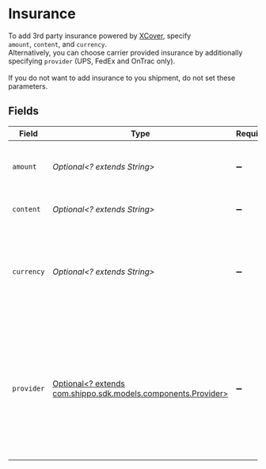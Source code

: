# Insurance

To add 3rd party insurance powered by <a href="https://docs.goshippo.com/docs/shipments/shippinginsurance/">XCover</a>, specify <br> `amount`, `content`, and `currency`. <br> Alternatively, you can choose carrier provided insurance by additionally specifying `provider` (UPS, FedEx and OnTrac only). <br><br> If you do not want to add insurance to you shipment, do not set these parameters.


## Fields

| Field                                                                                                                                        | Type                                                                                                                                         | Required                                                                                                                                     | Description                                                                                                                                  | Example                                                                                                                                      |
| -------------------------------------------------------------------------------------------------------------------------------------------- | -------------------------------------------------------------------------------------------------------------------------------------------- | -------------------------------------------------------------------------------------------------------------------------------------------- | -------------------------------------------------------------------------------------------------------------------------------------------- | -------------------------------------------------------------------------------------------------------------------------------------------- |
| `amount`                                                                                                                                     | *Optional<? extends String>*                                                                                                                 | :heavy_minus_sign:                                                                                                                           | Declared value of the goods you want to insure.                                                                                              | 5.5                                                                                                                                          |
| `content`                                                                                                                                    | *Optional<? extends String>*                                                                                                                 | :heavy_minus_sign:                                                                                                                           | Description of package content.                                                                                                              |                                                                                                                                              |
| `currency`                                                                                                                                   | *Optional<? extends String>*                                                                                                                 | :heavy_minus_sign:                                                                                                                           | Currency for the amount value.<br/>Currently only USD is supported for FedEx and UPS.                                                        | USD                                                                                                                                          |
| `provider`                                                                                                                                   | [Optional<? extends com.shippo.sdk.models.components.Provider>](../../models/components/Provider.md)                                         | :heavy_minus_sign:                                                                                                                           | To have insurance cover provided by a carrier directly instead of Shippo's provider (XCover), set `provider` to `FEDEX`, `UPS`, or `ONTRAC`. |                                                                                                                                              |